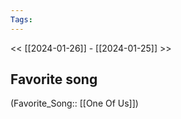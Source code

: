 ```yaml
---
Tags:
---
```

<< [[2024-01-26]] - [[2024-01-25]] >>
## Favorite song
\(Favorite_Song:: [[One Of Us]]\)
